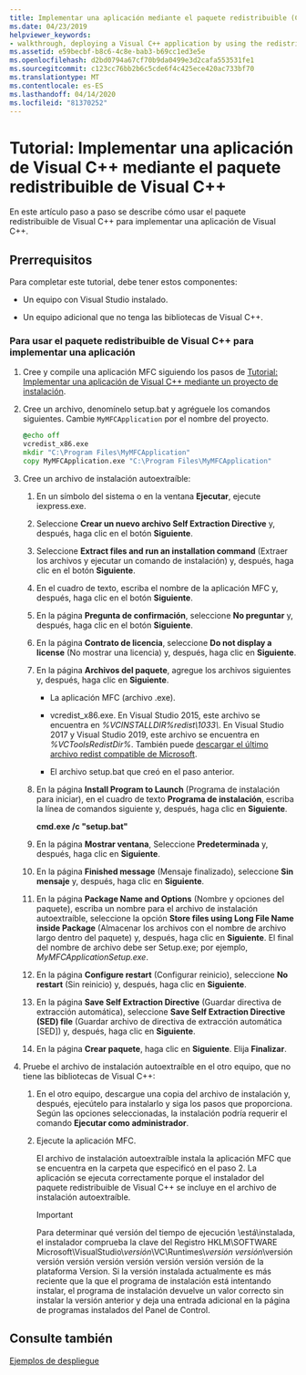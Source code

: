 ```yaml
---
title: Implementar una aplicación mediante el paquete redistribuible (C++)
ms.date: 04/23/2019
helpviewer_keywords:
- walkthrough, deploying a Visual C++ application by using the redistributable package
ms.assetid: e59becbf-b8c6-4c8e-bab3-b69cc1ed3e5e
ms.openlocfilehash: d2bd0794a67cf70b9da0499e3d2cafa553531fe1
ms.sourcegitcommit: c123cc76bb2b6c5cde6f4c425ece420ac733bf70
ms.translationtype: MT
ms.contentlocale: es-ES
ms.lasthandoff: 04/14/2020
ms.locfileid: "81370252"
---
```

# <a name="walkthrough-deploying-a-visual-c-application-by-using-the-visual-c-redistributable-package"></a>Tutorial: Implementar una aplicación de Visual C++ mediante el paquete redistribuible de Visual C++

En este artículo paso a paso se describe cómo usar el paquete redistribuible de Visual C++ para implementar una aplicación de Visual C++.

## <a name="prerequisites"></a>Prerrequisitos

Para completar este tutorial, debe tener estos componentes:

- Un equipo con Visual Studio instalado.

- Un equipo adicional que no tenga las bibliotecas de Visual C++.

### <a name="to-use-the-visual-c-redistributable-package-to-deploy-an-application"></a>Para usar el paquete redistribuible de Visual C++ para implementar una aplicación

1. Cree y compile una aplicación MFC siguiendo los pasos de [Tutorial: Implementar una aplicación de Visual C++ mediante un proyecto de instalación](walkthrough-deploying-a-visual-cpp-application-by-using-a-setup-project.md).

1. Cree un archivo, denomínelo setup.bat y agréguele los comandos siguientes. Cambie `MyMFCApplication` por el nombre del proyecto.

    ```cmd
    @echo off
    vcredist_x86.exe
    mkdir "C:\Program Files\MyMFCApplication"
    copy MyMFCApplication.exe "C:\Program Files\MyMFCApplication"
    ```

1. Cree un archivo de instalación autoextraíble:

   1. En un símbolo del sistema o en la ventana **Ejecutar**, ejecute iexpress.exe.

   1. Seleccione **Crear un nuevo archivo Self Extraction Directive** y, después, haga clic en el botón **Siguiente**.

   1. Seleccione **Extract files and run an installation command** (Extraer los archivos y ejecutar un comando de instalación) y, después, haga clic en el botón **Siguiente**.

   1. En el cuadro de texto, escriba el nombre de la aplicación MFC y, después, haga clic en el botón **Siguiente**.

   1. En la página **Pregunta de confirmación**, seleccione **No preguntar** y, después, haga clic en el botón **Siguiente**.

   1. En la página **Contrato de licencia**, seleccione **Do not display a license** (No mostrar una licencia) y, después, haga clic en **Siguiente**.

   1. En la página **Archivos del paquete**, agregue los archivos siguientes y, después, haga clic en **Siguiente**.

      - La aplicación MFC (archivo .exe).

      - vcredist_x86.exe. En Visual Studio 2015, este archivo se encuentra en *%VCINSTALLDIR%redist\\1033\\*. En Visual Studio 2017 y Visual Studio 2019, este archivo se encuentra en *%VCToolsRedistDir%*. También puede [descargar el último archivo redist compatible de Microsoft](https://support.microsoft.com/help/2977003/the-latest-supported-visual-c-downloads).

      - El archivo setup.bat que creó en el paso anterior.

   1. En la página **Install Program to Launch** (Programa de instalación para iniciar), en el cuadro de texto **Programa de instalación**, escriba la línea de comandos siguiente y, después, haga clic en **Siguiente**.

      **cmd.exe /c "setup.bat"**

   1. En la página **Mostrar ventana**, Seleccione **Predeterminada** y, después, haga clic en **Siguiente**.

   1. En la página **Finished message** (Mensaje finalizado), seleccione **Sin mensaje** y, después, haga clic en **Siguiente**.

   1. En la página **Package Name and Options** (Nombre y opciones del paquete), escriba un nombre para el archivo de instalación autoextraíble, seleccione la opción **Store files using Long File Name inside Package** (Almacenar los archivos con el nombre de archivo largo dentro del paquete) y, después, haga clic en **Siguiente**. El final del nombre de archivo debe ser Setup.exe; por ejemplo, *MyMFCApplicationSetup.exe*.

   1. En la página **Configure restart** (Configurar reinicio), seleccione **No restart** (Sin reinicio) y, después, haga clic en **Siguiente**.

   1. En la página **Save Self Extraction Directive** (Guardar directiva de extracción automática), seleccione **Save Self Extraction Directive (SED) file** (Guardar archivo de directiva de extracción automática [SED]) y, después, haga clic en **Siguiente**.

   1. En la página **Crear paquete**, haga clic en **Siguiente**. Elija **Finalizar**.

1. Pruebe el archivo de instalación autoextraíble en el otro equipo, que no tiene las bibliotecas de Visual C++:

   1. En el otro equipo, descargue una copia del archivo de instalación y, después, ejecútelo para instalarlo y siga los pasos que proporciona. Según las opciones seleccionadas, la instalación podría requerir el comando **Ejecutar como administrador**.

   1. Ejecute la aplicación MFC.

      El archivo de instalación autoextraíble instala la aplicación MFC que se encuentra en la carpeta que especificó en el paso 2. La aplicación se ejecuta correctamente porque el instalador del paquete redistribuible de Visual C++ se incluye en el archivo de instalación autoextraíble.

      > [!IMPORTANT]
      > Para determinar qué versión del tiempo de ejecución \\está\\instalada, el instalador comprueba la clave del Registro HKLM\\SOFTWARE Microsoft\\VisualStudio\\_versión_\\VC\\Runtimes\\_versión versión_\\versión versión versión versión versión versión versión versión de la plataforma Version. Si la versión instalada actualmente es más reciente que la que el programa de instalación está intentando instalar, el programa de instalación devuelve un valor correcto sin instalar la versión anterior y deja una entrada adicional en la página de programas instalados del Panel de Control.

## <a name="see-also"></a>Consulte también

[Ejemplos de despliegue](deployment-examples.md)<br/>
